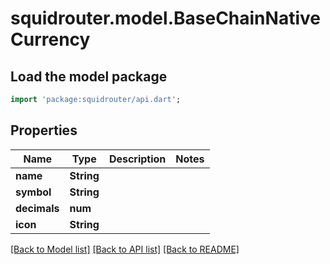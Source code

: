 # squidrouter.model.BaseChainNativeCurrency

## Load the model package
```dart
import 'package:squidrouter/api.dart';
```

## Properties
Name | Type | Description | Notes
------------ | ------------- | ------------- | -------------
**name** | **String** |  | 
**symbol** | **String** |  | 
**decimals** | **num** |  | 
**icon** | **String** |  | 

[[Back to Model list]](../README.md#documentation-for-models) [[Back to API list]](../README.md#documentation-for-api-endpoints) [[Back to README]](../README.md)



